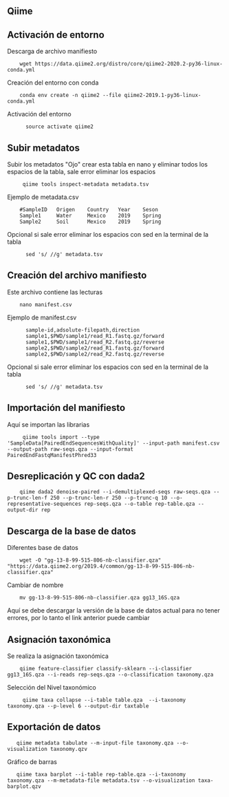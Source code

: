 ## Qiime

## Activación de entorno 

Descarga de archivo manifiesto 

        wget https://data.qiime2.org/distro/core/qiime2-2020.2-py36-linux-conda.yml
        

Creación del entorno con conda 

        conda env create -n qiime2 --file qiime2-2019.1-py36-linux-conda.yml
        
Activación del entorno 

          source activate qiime2
          
## Subir metadatos

Subir los metadatos "Ojo" crear esta tabla en nano y eliminar todos los espacios de la tabla, sale error eliminar los espacios 

         qiime tools inspect-metadata metadata.tsv

Ejemplo de metadata.csv 

        #SampleID   Origen    Country   Year    Seson
        Sample1     Water     Mexico    2019    Spring
        Sample2     Soil      Mexico    2019    Spring


Opcional si sale error eliminar los espacios con sed en la terminal de la tabla 

          sed 's/ //g' metadata.tsv  
         
          
## Creación del archivo manifiesto
Este archivo contiene las lecturas 

        nano manifest.csv 
        
 Ejemplo de manifest.csv
          
          sample-id,adsolute-filepath,direction
          sample1,$PWD/sample1/read_R1.fastq.gz/forward
          sample1,$PWD/sample1/read_R2.fastq.gz/reverse
          sample2,$PWD/sample2/read_R1.fastq.gz/forward
          sample2,$PWD/sample2/read_R2.fastq.gz/reverse
          
  Opcional si sale error eliminar los espacios con sed en la terminal de la tabla 

          sed 's/ //g' metadata.tsv  
          
          
 ## Importación del manifiesto
 Aquí se importan las librarias 
 
         qiime tools import --type 'SampleData[PairedEndSequencesWithQuality]' --input-path manifest.csv --output-path raw-seqs.qza --input-format PairedEndFastqManifestPhred33


## Desreplicación y QC con dada2
        
        qiime dada2 denoise-paired --i-demultiplexed-seqs raw-seqs.qza --p-trunc-len-f 250 --p-trunc-len-r 250 --p-trunc-q 10 --o-representative-sequences rep-seqs.qza --o-table rep-table.qza --output-dir rep
        
        
## Descarga de la base de datos
Diferentes base de datos 
        
        wget -O "gg-13-8-99-515-806-nb-classifier.qza" "https://data.qiime2.org/2019.4/common/gg-13-8-99-515-806-nb-classifier.qza"
        
Cambiar de nombre 

        mv gg-13-8-99-515-806-nb-classifier.qza gg13_16S.qza
 
 Aquí se debe descargar la versión de la base de datos actual para no tener errores, por lo tanto el link anterior puede cambiar 
        
     
## Asignación taxonómica

Se realiza la asignación taxonómica 

        qiime feature-classifier classify-sklearn --i-classifier gg13_16S.qza --i-reads rep-seqs.qza --o-classification taxonomy.qza
 
Selección del Nivel taxonómico 
 
         qiime taxa collapse --i-table table.qza  --i-taxonomy taxonomy.qza --p-level 6 --output-dir taxtable
         

## Exportación de datos

                
       qiime metadata tabulate --m-input-file taxonomy.qza --o-visualization taxonomy.qzv
       
Gráfico de barras

       qiime taxa barplot --i-table rep-table.qza --i-taxonomy taxonomy.qza --m-metadata-file metadata.tsv --o-visualization taxa-barplot.qzv

         



     








 





